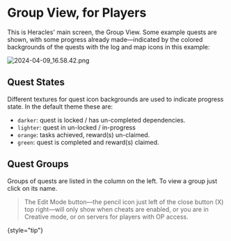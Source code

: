 # Group View, for Players

This is Heracles' main screen, the Group View. Some example quests are shown, with some progress already made—indicated by the colored backgrounds of the quests with the log and map icons in this example:

![2024-04-09_16.58.42.png](2024-04-09_16.58.42.png)

## Quest States

Different textures for quest icon backgrounds are used to indicate progress state. In the default theme these are:

- `darker`: quest is locked / has un-completed dependencies.
- `lighter`: quest in un-locked / in-progress
- `orange`: tasks achieved, reward(s) un-claimed.
- `green`: quest is completed and reward(s) claimed.

## Quest Groups

Groups of quests are listed in the column on the left. To view a group just click on its name.

> The Edit Mode button—the pencil icon just left of the close button (X) top right—will only show when cheats are enabled, or you are in Creative mode, or on servers for players with OP access.
>
{style="tip"}